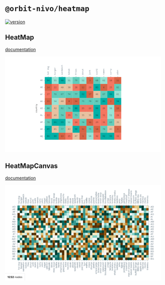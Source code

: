 # `@orbit-nivo/heatmap`

[![version](https://img.shields.io/npm/v/@orbit-nivo/heatmap.svg?style=flat-square)](https://www.npmjs.com/package/@orbit-nivo/heatmap)

## HeatMap

[documentation](http://nivo.rocks/heatmap)

![HeatMap](https://raw.githubusercontent.com/plouc/nivo/master/packages/heatmap/doc/heatmap.png)

## HeatMapCanvas

[documentation](http://nivo.rocks/heatmap/canvas)

![HeatmapCanvas](https://raw.githubusercontent.com/plouc/nivo/master/packages/heatmap/doc/heatmap-canvas.png)
